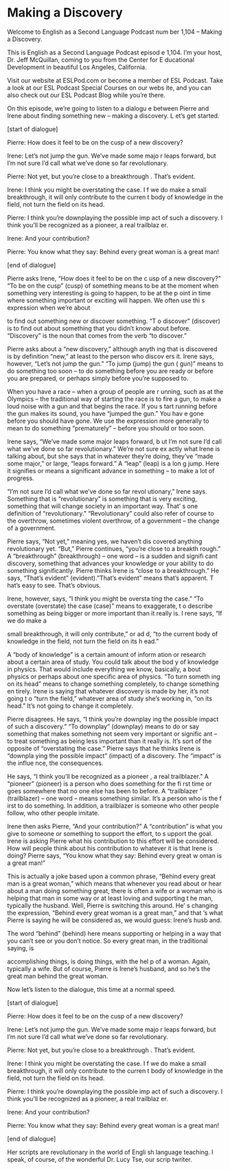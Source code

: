# Making a Discovery

Welcome to English as a Second Language Podcast num ber 1,104 – Making a Discovery.

This is English as a Second Language Podcast episod e 1,104. I’m your host, Dr. Jeff McQuillan, coming to you from the Center for E ducational Development in beautiful Los Angeles, California.

Visit our website at ESLPod.com or become a member of ESL Podcast. Take a look at our ESL Podcast Special Courses on our webs ite, and you can also check out our ESL Podcast Blog while you’re there.

On this episode, we’re going to listen to a dialogu e between Pierre and Irene about finding something new – making a discovery. L et’s get started.

[start of dialogue]

Pierre: How does it feel to be on the cusp of a new  discovery?

Irene: Let’s not jump the gun. We’ve made some majo r leaps forward, but I’m not sure I’d call what we’ve done so far revolutionary.

Pierre: Not yet, but you’re close to a breakthrough . That’s evident.

Irene: I think you might be overstating the case. I f we do make a small breakthrough, it will only contribute to the curren t body of knowledge in the field, not turn the field on its head.

Pierre: I think you’re downplaying the possible imp act of such a discovery. I think you’ll be recognized as a pioneer, a real trailblaz er.

Irene: And your contribution?

Pierre: You know what they say: Behind every great woman is a great man!

[end of dialogue]

Pierre asks Irene, “How does it feel to be on the c usp of a new discovery?” “To be on the cusp” (cusp) of something means to be at the moment when something very interesting is going to happen, to be at the p oint in time where something important or exciting will happen. We often use thi s expression when we’re about

to find out something new or discover something. “T o discover” (discover) is to find out about something that you didn’t know about  before. “Discovery” is the noun that comes from the verb “to discover.”

Pierre asks about a “new discovery,” although anyth ing that is discovered is by definition “new,” at least to the person who discov ers it. Irene says, however, “Let’s not jump the gun.” “To jump (jump) the gun ( gun)” means to do something too soon – to do something before you are ready or before you are prepared, or perhaps simply before you’re supposed to.

When you have a race – when a group of people are r unning, such as at the Olympics – the traditional way of starting the race  is to fire a gun, to make a loud noise with a gun and that begins the race. If you s tart running before the gun makes its sound, you have “jumped the gun.” You hav e gone before you should have gone. We use the expression more generally to mean to do something “prematurely” – before you should or too soon.

Irene says, “We’ve made some major leaps forward, b ut I’m not sure I’d call what we’ve done so far revolutionary.” We’re not sure ex actly what Irene is talking about, but she says that in whatever they’re doing,  they’ve “made some major,” or large, “leaps forward.” A “leap” (leap) is a lon g jump. Here it signifies or means a significant advance in something – to make a lot of progress.

“I’m not sure I’d call what we’ve done so far revol utionary,” Irene says. Something that is “revolutionary” is something that  is very exciting, something that will change society in an important way. That’ s one definition of “revolutionary.” “Revolutionary” could also refer of course to the overthrow, sometimes violent overthrow, of a government – the change of a government.

Pierre says, “Not yet,” meaning yes, we haven’t dis covered anything revolutionary yet. “But,” Pierre continues, “you’re close to a breakth rough.” A “breakthrough” (breakthrough) – one word – is a sudden and signifi cant discovery, something that advances your knowledge or your ability to do something significantly. Pierre thinks Irene is “close to a breakthrough.” He says,  “That’s evident” (evident).”That’s evident” means that’s apparent. T hat’s easy to see. That’s obvious.

Irene, however, says, “I think you might be oversta ting the case.” “To overstate (overstate) the case (case)” means to exaggerate, t o describe something as being bigger or more important than it really is. I rene says, “If we do make a

small breakthrough, it will only contribute,” or ad d, “to the current body of knowledge in the field, not turn the field on its h ead.”

A “body of knowledge” is a certain amount of inform ation or research about a certain area of study. You could talk about the bod y of knowledge in physics. That would include everything we know, basically, a bout physics or perhaps about one specific area of physics. “To turn someth ing on its head” means to change something completely, to change something en tirely. Irene is saying that whatever discovery is made by her, it’s not going t o “turn the field,” whatever area of study she’s working in, “on its head.” It’s  not going to change it completely.

Pierre disagrees. He says, “I think you’re downplay ing the possible impact of such a discovery.” “To downplay” (downplay) means to do or say something that makes something not seem very important or signific ant – to treat something as being less important than it really is. It’s sort of the opposite of “overstating the case.” Pierre says that he thinks Irene is “downpla ying the possible impact” (impact) of a discovery. The “impact” is the influe nce, the consequences.

He says, “I think you’ll be recognized as a pioneer , a real trailblazer.” A “pioneer” (pioneer) is a person who does something for the fi rst time or goes somewhere that no one else has been to before. A “trailblazer ” (trailblazer) – one word – means something similar. It’s a person who is the f irst to do something. In addition, a trailblazer is someone who other people  follow, who other people imitate.

Irene then asks Pierre, “And your contribution?” A “contribution” is what you give to someone or something to support the effort, to s upport the goal. Irene is asking Pierre what his contribution to this effort will be considered. How will people think about his contribution to whatever it is that Irene is doing? Pierre says, “You know what they say: Behind every great w oman is a great man!”

This is actually a joke based upon a common phrase,  “Behind every great man is a great woman,” which means that whenever you read about or hear about a man doing something great, there is often a wife or  a woman who is helping that man in some way or at least loving and supporting t he man, typically the husband. Well, Pierre is switching this around. He’ s changing the expression, “Behind every great woman is a great man,” and that ’s what Pierre is saying he will be considered as, we would guess: Irene’s husb and.

The word “behind” (behind) here means supporting or  helping in a way that you can’t see or you don’t notice. So every great man, in the traditional saying, is

accomplishing things, is doing things, with the hel p of a woman. Again, typically a wife. But of course, Pierre is Irene’s husband, and  so he’s the great man behind the great woman.

Now let’s listen to the dialogue, this time at a normal speed.

[start of dialogue]

Pierre: How does it feel to be on the cusp of a new  discovery?

Irene: Let’s not jump the gun. We’ve made some majo r leaps forward, but I’m not sure I’d call what we’ve done so far revolutionary.

Pierre: Not yet, but you’re close to a breakthrough . That’s evident.

Irene: I think you might be overstating the case. I f we do make a small breakthrough, it will only contribute to the curren t body of knowledge in the field, not turn the field on its head.

Pierre: I think you’re downplaying the possible imp act of such a discovery. I think you’ll be recognized as a pioneer, a real trailblaz er.

Irene: And your contribution?

Pierre: You know what they say: Behind every great woman is a great man!

[end of dialogue]

Her scripts are revolutionary in the world of Engli sh language teaching. I speak, of course, of the wonderful Dr. Lucy Tse, our scrip twriter.



